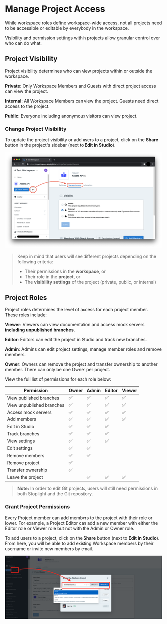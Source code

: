 # Manage Project Access

While workspace roles define workspace-wide access, not all projects need to be accessible or editable by everybody in the workspace. 

Visibility and permission settings within projects allow granular control over who can do what. 

## Project Visibility

Project visibility determines who can view projects within or outside the workspace. 

**Private**: Only Workspace Members and Guests with direct project access can view the project.

**Internal**: All Workspace Members can view the project. Guests need direct access to the project.

**Public**: Everyone including anonymous visitors can view project.

### Change Project Visibility

To update the project visibility or add users to a project, click on the **Share** button in the project's sidebar (next to **Edit in Studio**).

![](../assets/images/manage-project-access.png)

> Keep in mind that users will see different projects depending on the following criteria:
> - Their permissions in the **workspace**, or
> - Their role in the **project**, or
> - The **visibility settings** of the project (private, public, or internal)


## Project Roles

Project roles determines the level of access for each project member. These roles include:

**Viewer**: Viewers can view documentation and access mock servers **including unpublished branches**.

**Editor**: Editors can edit the project in Studio and track new branches.

**Admin**: Admins can edit project settings, manage member roles and remove members.

**Owner**: Owners can remove the project and transfer ownership to another member. There can only be one Owner per project.

View the full list of permissions for each role below:

| Permission                | Owner | Admin | Editor | Viewer |
|---------------------------|-------|-------|--------|--------|
| View published branches   | ✅     | ✅     | ✅      | ✅      |
| View unpublished branches | ✅     | ✅     | ✅      | ✅      |
| Access mock servers       | ✅     | ✅     | ✅      | ✅      |
| Add members               | ✅     | ✅     | ✅      | ✅      |
| Edit in Studio            | ✅     | ✅     | ✅      |        |
| Track branches            | ✅     | ✅     | ✅      |        |
| View settings             | ✅     | ✅     | ✅      |        |
| Edit settings             | ✅     | ✅     |        |        |
| Remove members            | ✅     | ✅     |        |        |
| Remove project            | ✅     |       |        |        |
| Transfer ownership        | ✅     |       |        |        |
| Leave the project         |       | ✅     | ✅      | ✅      |

> **Note:** In order to edit Git projects, users will still need permissions in both Stoplight and the Git repository.


### Grant Project Permissions

Every Project member can add members to the project with their role or lower. For example, a Project Editor can add a new member with either the Editor role or Viewer role but not with the Admin or Owner role.

To add users to a project, click on the **Share** button (next to **Edit in Studio**). From here, you will be able to add existing Workspace members by their username or invite new members by email.

![Direct Access](../assets/images/direct-access.png)





